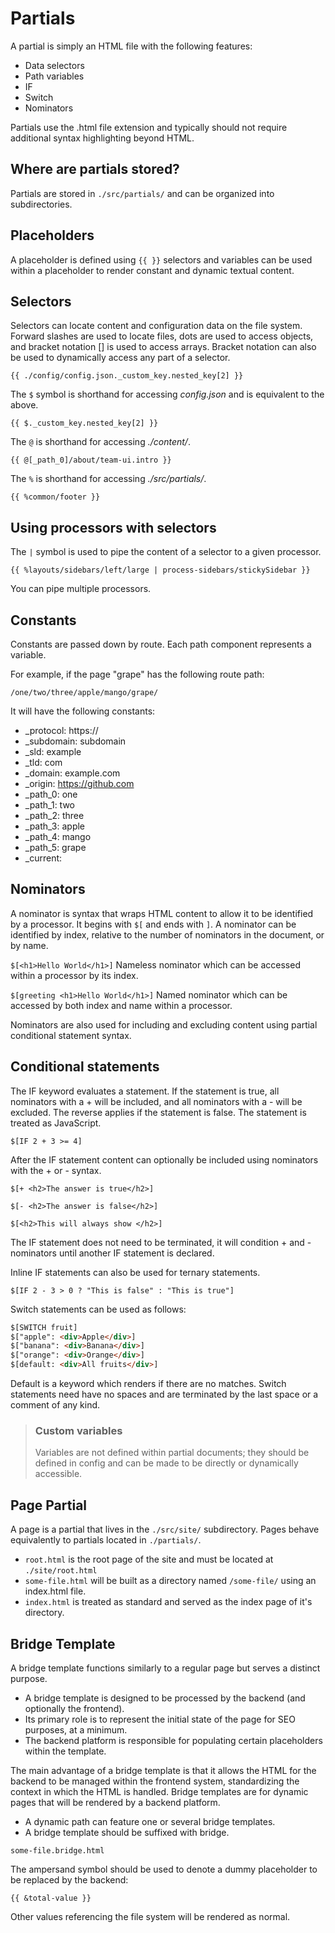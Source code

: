 # Partials

A partial is simply an HTML file with the following features: 
- Data selectors
- Path variables
- IF
- Switch
- Nominators

Partials use the .html file extension and typically should not require additional syntax highlighting beyond HTML. 

## Where are partials stored?
Partials are stored in `./src/partials/` and can be organized into subdirectories.

## Placeholders 
A placeholder is defined using `{{ }}` selectors and variables can be used within a placeholder to render constant and dynamic textual content.

## Selectors
Selectors can locate content and configuration data on the file system. Forward slashes are used to locate files, dots are used to access objects, and bracket notation [] is used to access arrays. Bracket notation can also be used to dynamically access any part of a selector.

`{{ ./config/config.json._custom_key.nested_key[2] }}`

The `$` symbol is shorthand for accessing _config.json_ and is equivalent to the above.

`{{ $._custom_key.nested_key[2] }}`

The `@` is shorthand for accessing _./content/_.

`{{ @[_path_0]/about/team-ui.intro }}`

The `%` is shorthand for accessing _./src/partials/_.

`{{ %common/footer }}`

## Using processors with selectors 
The `|` symbol is used to pipe the content of a selector to a given processor.

`{{ %layouts/sidebars/left/large | process-sidebars/stickySidebar }}`

You can pipe multiple processors.

## Constants
Constants are passed down by route. Each path component represents a variable. 

For example, if the page "grape" has the following route path:

`/one/two/three/apple/mango/grape/`

It will have the following constants:
- _protocol: https://
- _subdomain: subdomain
- _sld: example
- _tld: com
- _domain: example.com
- _origin: https://github.com
- _path_0: one 
- _path_1: two
- _path_2: three
- _path_3: apple
- _path_4: mango
- _path_5: grape
- _current: <current-page>

## Nominators 
A nominator is syntax that wraps HTML content to allow it to be identified by a processor. It begins with `$[` and ends with `]`.
A nominator can be identified by index, relative to the number of nominators in the document, or by name. 

`$[<h1>Hello World</h1>]` Nameless nominator which can be accessed within a processor by its index.

`$[greeting <h1>Hello World</h1>]` Named nominator which can be accessed by both index and name within a processor.

Nominators are also used for including and excluding content using partial conditional statement syntax.

## Conditional statements 
The IF keyword evaluates a statement. If the statement is true, all nominators with a + will be included, and all nominators with a - will be excluded.
The reverse applies if the statement is false. The statement is treated as JavaScript.

`$[IF 2 + 3 >= 4]`

After the IF statement content can optionally be included using nominators with the + or - syntax. 

`$[+ <h2>The answer is true</h2>]`

`$[- <h2>The answer is false</h2>]`

`$[<h2>This will always show </h2>]`

The IF statement does not need to be terminated, it will condition + and - nominators until another IF statement is declared. 

Inline IF statements can also be used for ternary statements.

`$[IF 2 - 3 > 0 ? "This is false" : "This is true"]`

Switch statements can be used as follows: 
 ```html
$[SWITCH fruit]
$["apple": <div>Apple</div>]
$["banana": <div>Banana</div>]
$["orange": <div>Orange</div>]
$[default: <div>All fruits</div>]

 ```
Default is a keyword which renders if there are no matches. Switch statements need have no spaces and are terminated by the last space
or a comment of any kind.

> ### Custom variables
> Variables are not defined within partial documents; they should be defined in config and can be made to be directly or dynamically accessible.

## Page Partial 
A page is a partial that lives in the `./src/site/` subdirectory. Pages behave equivalently to partials located in `./partials/`. 
- `root.html` is the root page of the site and must be located at `./site/root.html`
- `some-file.html` will be built as a directory named `/some-file/` using an index.html file.
- `index.html` is treated as standard and served as the index page of it's directory. 

## Bridge Template
A bridge template functions similarly to a regular page but serves a distinct purpose.

- A bridge template is designed to be processed by the backend (and optionally the frontend).
- Its primary role is to represent the initial state of the page for SEO purposes, at a minimum.
- The backend platform is responsible for populating certain placeholders within the template.

The main advantage of a bridge template is that it allows the HTML for the backend to be managed within the frontend system, standardizing the context in which the HTML is handled.
Bridge templates are for dynamic pages that will be rendered by a backend platform.

- A dynamic path can feature one or several bridge templates. 
- A bridge template should be suffixed with bridge. 

`some-file.bridge.html`

The ampersand symbol should be used to denote a dummy placeholder to be replaced by the backend: 

`{{ &total-value }}`

Other values referencing the file system will be rendered as normal.
